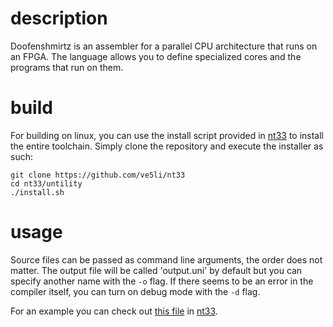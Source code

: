 # description
Doofenshmirtz is an assembler for a parallel CPU architecture that runs on an FPGA. The language allows you to define specialized cores and the programs that run on them.

# build
For building on linux, you can use the install script provided in [nt33](https://github.com/ve5li/nt33) to install the entire toolchain. Simply clone the repository and execute the installer as such:
```
git clone https://github.com/ve5li/nt33
cd nt33/untility
./install.sh
```

# usage
Source files can be passed as command line arguments, the order does not matter. The output file will be called 'output.uni' by default but you can specify another name with the ```-o``` flag. If there seems to be an error in the compiler itself, you can turn on debug mode with the ```-d``` flag.

For an example you can check out [this file](https://github.com/vE5li/nt33/blob/master/example/main.asm) in [nt33](https://github.com/ve5li/nt33).
